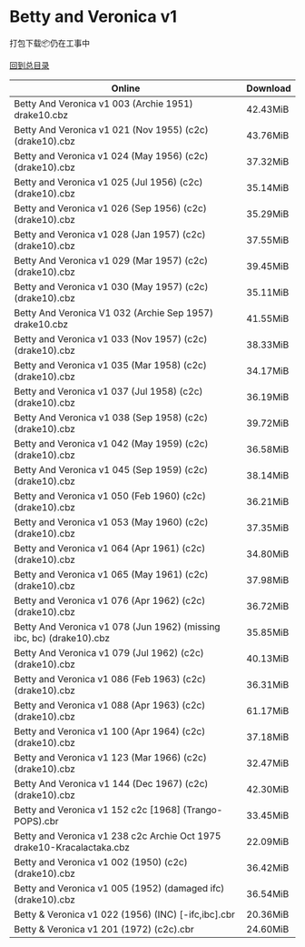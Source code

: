 # Betty and Veronica v1

打包下载📦仍在工事中

[回到总目录](/Catalogs.md)







Online | Download
--- | ---
Betty And Veronica v1 003 (Archie 1951) drake10.cbz | 42.43MiB
Betty And Veronica v1 021 (Nov 1955) (c2c) (drake10).cbz | 43.76MiB
Betty and Veronica v1 024 (May 1956) (c2c) (drake10).cbz | 37.32MiB
Betty and Veronica v1 025 (Jul 1956) (c2c) (drake10).cbz | 35.14MiB
Betty and Veronica v1 026 (Sep 1956) (c2c) (drake10).cbz | 35.29MiB
Betty and Veronica v1 028 (Jan 1957) (c2c) (drake10).cbz | 37.55MiB
Betty And Veronica v1 029 (Mar 1957) (c2c) (drake10).cbz | 39.45MiB
Betty and Veronica v1 030 (May 1957) (c2c) (drake10).cbz | 35.11MiB
Betty And Veronica V1 032 (Archie Sep 1957) drake10.cbz | 41.55MiB
Betty and Veronica v1 033 (Nov 1957) (c2c) (drake10).cbz | 38.33MiB
Betty and Veronica v1 035 (Mar 1958) (c2c) (drake10).cbz | 34.17MiB
Betty and Veronica v1 037 (Jul 1958) (c2c) (drake10).cbz | 36.19MiB
Betty And Veronica v1 038 (Sep 1958) (c2c) (drake10).cbz | 39.72MiB
Betty and Veronica v1 042 (May 1959) (c2c) (drake10).cbz | 36.58MiB
Betty And Veronica v1 045 (Sep 1959) (c2c) (drake10).cbz | 38.14MiB
Betty and Veronica v1 050 (Feb 1960) (c2c) (drake10).cbz | 36.21MiB
Betty and Veronica v1 053 (May 1960) (c2c) (drake10).cbz | 37.35MiB
Betty and Veronica v1 064 (Apr 1961) (c2c) (drake10).cbz | 34.80MiB
Betty and Veronica v1 065 (May 1961) (c2c) (drake10).cbz | 37.98MiB
Betty and Veronica v1 076 (Apr 1962) (c2c) (drake10).cbz | 36.72MiB
Betty And Veronica v1 078 (Jun 1962) (missing ibc, bc) (drake10).cbz | 35.85MiB
Betty And Veronica v1 079 (Jul 1962) (c2c) (drake10).cbz | 40.13MiB
Betty and Veronica v1 086 (Feb 1963) (c2c) (drake10).cbz | 36.31MiB
Betty and Veronica v1 088 (Apr 1963) (c2c) (drake10).cbz | 61.17MiB
Betty and Veronica v1 100 (Apr 1964) (c2c) (drake10).cbz | 37.18MiB
Betty and Veronica v1 123 (Mar 1966) (c2c) (drake10).cbz | 32.47MiB
Betty And Veronica v1 144 (Dec 1967) (c2c) (drake10).cbz | 42.30MiB
Betty and Veronica v1 152 c2c [1968] (Trango-POPS).cbr | 33.45MiB
Betty and Veronica v1 238 c2c Archie Oct 1975 drake10-Kracalactaka.cbz | 22.09MiB
Betty and Veronica v1 002 (1950) (c2c) (drake10).cbz | 36.42MiB
Betty and Veronica v1 005 (1952) (damaged ifc) (drake10).cbz | 36.54MiB
Betty & Veronica v1 022 (1956) (INC) [-ifc,ibc].cbr | 20.36MiB
Betty & Veronica v1 201 (1972) (c2c).cbr | 24.60MiB